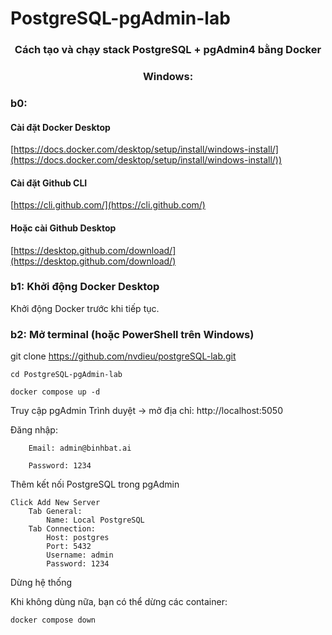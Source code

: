 # PostgreSQL-pgAdmin-lab
<h3 align="center">Cách tạo và chạy stack PostgreSQL + pgAdmin4 bằng Docker</h3>
<h3 align="center">Windows:</h3>


### b0: 
#### Cài đặt Docker Desktop
 [https://docs.docker.com/desktop/setup/install/windows-install/](https://docs.docker.com/desktop/setup/install/windows-install/))

#### Cài đặt Github CLI

[https://cli.github.com/](https://cli.github.com/)

#### Hoặc cài Github Desktop
[https://desktop.github.com/download/](https://desktop.github.com/download/)

### b1: Khởi động Docker Desktop
Khởi động Docker trước khi tiếp tục.

### b2: Mở terminal (hoặc PowerShell trên Windows)
git clone https://github.com/nvdieu/postgreSQL-lab.git

    cd PostgreSQL-pgAdmin-lab

    docker compose up -d

Truy cập pgAdmin
    Trình duyệt → mở địa chỉ: http://localhost:5050

Đăng nhập:

        Email: admin@binhbat.ai

        Password: 1234

Thêm kết nối PostgreSQL trong pgAdmin

    Click Add New Server
        Tab General:
            Name: Local PostgreSQL
        Tab Connection:
            Host: postgres
            Port: 5432
            Username: admin
            Password: 1234

Dừng hệ thống

Khi không dùng nữa, bạn có thể dừng các container:

    docker compose down
